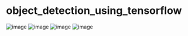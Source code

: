 ﻿# object_detection_using_tensorflow
![image](https://user-images.githubusercontent.com/47704891/123641925-63df0980-d840-11eb-83cb-34e31ab0befc.png)
![image](https://user-images.githubusercontent.com/47704891/123641956-6ccfdb00-d840-11eb-91be-dae2a13aaf54.png)
![image](https://user-images.githubusercontent.com/47704891/123641989-72c5bc00-d840-11eb-8ac0-76f5ebebc933.png)
![image](https://user-images.githubusercontent.com/47704891/123642029-78bb9d00-d840-11eb-9a00-40ef423ad43e.png)
